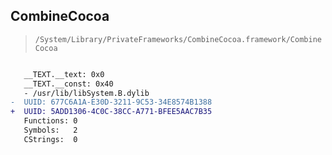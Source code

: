 ## CombineCocoa

> `/System/Library/PrivateFrameworks/CombineCocoa.framework/CombineCocoa`

```diff

   __TEXT.__text: 0x0
   __TEXT.__const: 0x40
   - /usr/lib/libSystem.B.dylib
-  UUID: 677C6A1A-E30D-3211-9C53-34E8574B1388
+  UUID: 5ADD1306-4C0C-38CC-A771-BFEE5AAC7B35
   Functions: 0
   Symbols:   2
   CStrings:  0

```

